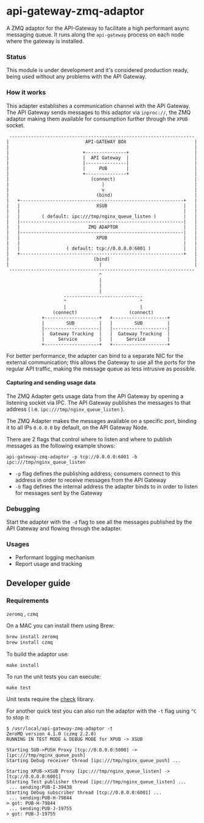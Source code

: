 api-gateway-zmq-adaptor
=======================

A ZMQ adaptor for the API-Gateway to facilitate a high performant async messaging queue.
It runs along the `api-gateway` process on each node where the gateway is installed.


### Status
This module is under development and it's considered production ready, being used without any problems with the API Gateway.

### How it works
This adapter establishes a communication channel with the API Gateway.
The API Gateway sends messages to this adaptor via `inproc://`, the ZMQ adaptor making them available for consumption further through the `XPUB` socket.

```
 --------------------------------------------------------------------
|                            API-GATEWAY BOX                         |
|                                                                    |
|                           +---------------+                        |
|                           |  API Gateway  |                        |
|                           |---------------|                        |
|                           |     PUB       |                        |
|                           +---------------+                        |
|                              (connect)                             |
|                                  |                                 |
|                                  v                                 |
|                                (bind)                              |
|   +------------------------------------------------------------+   |
|   |                            XSUB                            |   |
|   |                                                            |   |
|   |        ( default: ipc:///tmp/nginx_queue_listen )          |   |
|   |------------------------------------------------------------|   |
|   |                         ZMQ ADAPTOR                        |   |
|   |------------------------------------------------------------|   |
|   |                            XPUB                            |   |
|   |                                                            |   |
|   |                 ( default: tcp://0.0.0.0:6001 )            |   |
|   +------------------------------------------------------------+   |
|                               (bind)                               |
|                                 |                                  |
 --------------------------------------------------------------------
                                  ^
                                  |
                                  |
                                  |
                     -----------------------------
                     ^                           ^
                     |                           |
                 (connect)                   (connect)
             +--------------------+   +--------------------+
             |        SUB         |   |        SUB         |
             |--------------------|   |--------------------|
             |  Gateway Tracking  |   |  Gateway Tracking  |
             |     Service        |   |     Service        |
             +--------------------+   +--------------------+
```

For better performance, the adapter can bind to a separate NIC for the external communication;
this allows the Gateway to use all the ports for the regular API traffic, making the message queue as less intrusive as possible.

#### Capturing and sending usage data
The ZMQ Adapter gets usage data from the API Gateway by opening a listening socket via IPC.
The API Gateway publishes the messages to that address ( i.e. `ipc:///tmp/nginx_queue_listen` ).

The ZMQ Adapter makes the messages available on a specific port, binding it to all IPs `0.0.0.0` by default, on the API Gateway Node.

There are 2 flags that control where to listen and where to publish messages as the following example shows:

```
api-gateway-zmq-adaptor -p tcp://0.0.0.0:6001 -b ipc:///tmp/nginx_queue_listen
```

* `-p` flag defines the publishing address; consumers connect to this address in order to receive messages from the API Gateway
* `-b` flag defines the internal address the adapter binds to in order to listen for messages sent by the Gateway

### Debugging
Start the adapter with the `-d` flag to see all the messages published by the API Gateway and flowing through the adapter.

### Usages
* Performant logging mechanism
* Report usage and tracking
 
## Developer guide

### Requirements
`zeromq` , `czmq`

On a MAC you can install them using Brew:
```bash
brew install zeromq
brew install czmq
```

To build the adaptor use:

```
make install
```

To run the unit tests you can execute:
```
make test
```
Unit tests require the [check](http://check.sourceforge.net/doc/check_html/index.html#Top) library.

For another quick test you can also run the adaptor with the `-t` flag using `^C` to stop it:

```
$ /usr/local/api-gateway-zmq-adaptor -t
ZeroMQ version 4.1.0 (czmq 2.2.0)
RUNNING IN TEST MODE & DEBUG MODE for XPUB -> XSUB

Starting SUB->PUSH Proxy [tcp://0.0.0.0:5000] -> [ipc:///tmp/nginx_queue_push]
Starting Debug receiver thread [ipc:///tmp/nginx_queue_push] ...

Starting XPUB->XSUB Proxy [ipc:///tmp/nginx_queue_listen] -> [tcp://0.0.0.0:6001]
Starting Test publisher thread [ipc:///tmp/nginx_queue_listen] ...
 ... sending:PUB-I-39438
Starting Debug subscriber thread [tcp://0.0.0.0:6001] ...
 ... sending:PUB-H-79844
> got: PUB-H-79844
 ... sending:PUB-J-19755
> got: PUB-J-19755
```

